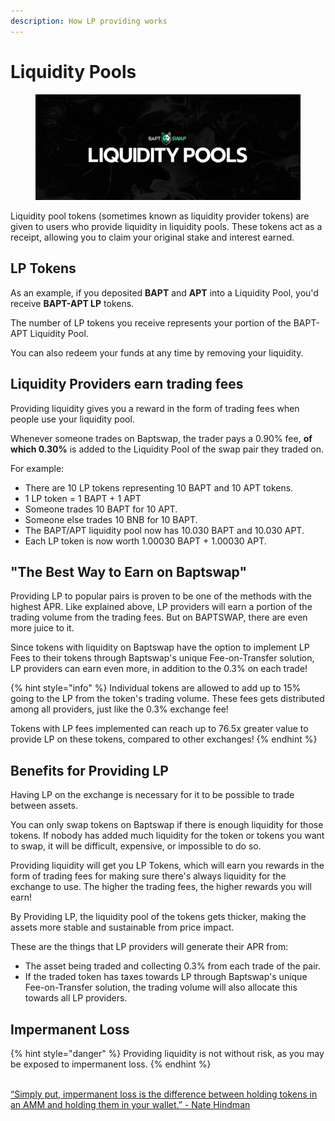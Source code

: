 ```yaml
---
description: How LP providing works
---
```


# Liquidity Pools

<figure><img src="../../../.gitbook/assets/LiqPools.png" alt=""><figcaption></figcaption></figure>

Liquidity pool tokens (sometimes known as liquidity provider tokens) are given to users who provide liquidity in liquidity pools. These tokens act as a receipt, allowing you to claim your original stake and interest earned.

## LP Tokens

As an example, if you deposited **BAPT** and **APT** into a Liquidity Pool, you'd receive **BAPT-APT LP** tokens.

The number of LP tokens you receive represents your portion of the BAPT-APT Liquidity Pool.&#x20;

You can also redeem your funds at any time by removing your liquidity.

## Liquidity Providers earn trading fees

Providing liquidity gives you a reward in the form of trading fees when people use your liquidity pool.&#x20;

Whenever someone trades on Baptswap, the trader pays a 0.90% fee, **of which 0.30%** is added to the Liquidity Pool of the swap pair they traded on.

For example:

* There are 10 LP tokens representing 10 BAPT and 10 APT tokens.
* 1 LP token = 1 BAPT + 1 APT
* Someone trades 10 BAPT for 10 APT.
* Someone else trades 10 BNB for 10 BAPT.
* The BAPT/APT liquidity pool now has 10.030 BAPT and 10.030 APT.
* Each LP token is now worth 1.00030 BAPT + 1.00030 APT.

## "The Best Way to Earn on Baptswap"

Providing LP to popular pairs is proven to be one of the methods with the highest APR. Like explained above, LP providers will earn a portion of the trading volume from the trading fees. But on BAPTSWAP, there are even more juice to it.

Since tokens with liquidity on Baptswap have the option to implement LP Fees to their tokens through Baptswap's unique Fee-on-Transfer solution, LP providers can earn even more, in addition to the 0.3% on each trade!

{% hint style="info" %}
Individual tokens are allowed to add up to 15% going to the LP from the token's trading volume. These fees gets distributed among all providers, just like the 0.3% exchange fee!

Tokens with LP fees implemented can reach up to 76.5x greater value to provide LP on these tokens, compared to other exchanges!
{% endhint %}

## Benefits for Providing LP

Having LP on the exchange is necessary for it to be possible to trade between assets.

You can only swap tokens on Baptswap if there is enough liquidity for those tokens. If nobody has added much liquidity for the token or tokens you want to swap, it will be difficult, expensive, or impossible to do so.

Providing liquidity will get you LP Tokens, which will earn you rewards in the form of trading fees for making sure there's always liquidity for the exchange to use. The higher the trading fees, the higher rewards you will earn!

By Providing LP, the liquidity pool of the tokens gets thicker, making the assets more stable and sustainable from price impact.

These are the things that LP providers will generate their APR from:

* The asset being traded and collecting 0.3% from each trade of the pair.
* If the traded token has taxes towards LP through Baptswap's unique Fee-on-Transfer solution, the trading volume will also allocate this towards all LP providers.

## Impermanent Loss

{% hint style="danger" %}
Providing liquidity is not without risk, as you may be exposed to impermanent loss.
{% endhint %}

\
[“Simply put, impermanent loss is the difference between holding tokens in an AMM and holding them in your wallet.” - Nate Hindman](https://blog.bancor.network/beginners-guide-to-getting-rekt-by-impermanent-loss-7c9510cb2f22)
